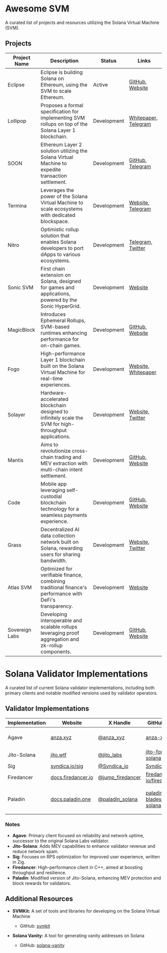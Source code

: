 # Awesome SVM

A curated list of projects and resources utilizing the Solana Virtual Machine (SVM).

## Projects

| Project Name     | Description                                                                                         | Status    | Links                                                                                         |
|------------------|-----------------------------------------------------------------------------------------------------|-----------|-----------------------------------------------------------------------------------------------|
| Eclipse          | Eclipse is building Solana on Ethereum, using the SVM to scale Ethereum.                             | Active    | [GitHub](https://github.com/Eclipse-Laboratories-Inc), [Website](https://www.eclipse.xyz/)      |
| Lollipop         | Proposes a formal specification for implementing SVM rollups on top of the Solana Layer 1 blockchain. | Development| [Whitepaper](https://arxiv.org/pdf/2405.08882.pdf), [Telegram](https://t.me/lollipopsvm)        |
| SOON             | Ethereum Layer 2 solution utilizing the Solana Virtual Machine to expedite transaction settlement.    | Development| [GitHub](https://github.com/soonlabs), [Telegram](https://t.me/soonlabs)                      |
| Termina          | Leverages the power of the Solana Virtual Machine to scale ecosystems with dedicated blockspace.      | Development| [Website](https://www.termina.technology/), [Telegram](https://t.me/terminatech)                |
| Nitro            | Optimistic rollup solution that enables Solana developers to port dApps to various ecosystems.       | Development| [Telegram](https://t.me/nitroprotocol), [Twitter](https://x.com/nitro_protocol)                 |
| Sonic SVM        | First chain extension on Solana, designed for games and applications, powered by the Sonic HyperGrid. | Development| [Website](https://www.sonic.game/)                                                             |
| MagicBlock       | Introduces Ephemeral Rollups, SVM-based runtimes enhancing performance for on-chain games.           | Development| [GitHub](https://github.com/magicblock-labs/ephemeral-rollups-spl), [Website](https://magicblock.gg/) |
| Fogo             | High-performance Layer 1 blockchain built on the Solana Virtual Machine for real-time experiences.    | Development| [Website](https://fogo.io), [Whitepaper](https://fogo.io/whitepaper)                           |
| Solayer          | Hardware-accelerated blockchain designed to infinitely scale the SVM for high-throughput applications. | Development| [Website](https://solayer.io), [Twitter](https://x.com/SolayerFdn)                             |
| Mantis           | Aims to revolutionize cross-chain trading and MEV extraction with multi-chain intent settlement.     | Development| [GitHub](https://github.com/ComposableFi/mantis-solana), [Website](https://mantis.app/)          |
| Code             | Mobile app leveraging self-custodial blockchain technology for a seamless payments experience.       | Development| [GitHub](https://github.com/code-payments/code-vm), [Website](https://getcode.com/)             |
| Grass            | Decentralized AI data collection network built on Solana, rewarding users for sharing bandwidth.     | Development| [Website](https://www.getgrass.io/), [Twitter](https://x.com/getgrass_io)                       |
| Atlas SVM        | Optimized for verifiable finance, combining traditional finance's performance with DeFi's transparency. | Development| [Website](https://www.atlas.xyz/)                                                             |
| Sovereign Labs   | Developing interoperable and scalable rollups leveraging proof aggregation and zk-rollup components. | Development| [GitHub](https://github.com/Sovereign-Labs), [Website](https://www.sovereign.xyz/)               |

# Solana Validator Implementations

A curated list of current Solana validator implementations, including both primary clients and notable modified versions used by validator operators.

## Validator Implementations

| Implementation | Website                     | X Handle                     | GitHub Repository                     | Team               |
|----------------|-----------------------------|------------------------------|---------------------------------------|--------------------|
| Agave          | [anza.xyz](https://anza.xyz) | [@anza_xyz](https://x.com/anza_xyz) | [anza-xyz/agave](https://github.com/anza-xyz/agave) | Anza core engineering team |
| Jito-Solana    | [jito.wtf](https://jito.wtf) | [@jito_labs](https://x.com/jito_labs) | [jito-foundation/jito-solana](https://github.com/jito-foundation/jito-solana) | Jito Labs |
| Sig            | [syndica.io/sig](https://syndica.io/sig) | [@Syndica_io](https://x.com/Syndica_io) | [Syndica/sig](https://github.com/Syndica/sig) | Syndica |
| Firedancer     | [docs.firedancer.io](https://docs.firedancer.io) | [@jump_firedancer](https://x.com/jump_firedancer) | [firedancer-io/firedancer](https://github.com/firedancer-io/firedancer) | Jump Crypto |
| Paladin        | [docs.paladin.one](https://docs.paladin.one) | [@paladin_solana](https://x.com/paladin_solana) | [paladin-bladesmith/paladin-solana](https://github.com/paladin-bladesmith/paladin-solana) | Paladin team <sup>[Modified from Jito-Solana]</sup> |

### Notes
- **Agave**: Primary client focused on reliability and network uptime, successor to the original Solana Labs validator.
- **Jito-Solana**: Adds MEV capabilities to enhance validator revenue and reduce network spam.
- **Sig**: Focuses on RPS optimization for improved user experience, written in Zig.
- **Firedancer**: High-performance client in C++, aimed at boosting throughput and resilience.
- **Paladin**: Modified version of Jito-Solana, enhancing MEV protection and block rewards for validators.



## Additional Resources

- **SVMKit:** A set of tools and libraries for developing on the Solana Virtual Machine
  - GitHub: [svmkit](https://github.com/solana-labs/svmkit)

- **Solana Vanity:** A tool for generating vanity addresses on Solana
  - GitHub: [solana-vanity](https://github.com/taiwanblockchainer/solana-vanity)

